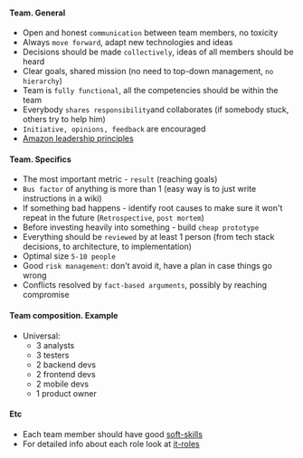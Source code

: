 #### Team. General
* Open and honest `communication` between team members, no toxicity
* Always `move forward`, adapt new technologies and ideas
* Decisions should be made `collectively`, ideas of all members should be heard
* Clear goals, shared mission (no need to top-down management, `no hierarchy`)
* Team is `fully functional`, all the competencies should be within the team
* Everybody `shares responsibility`and collaborates (if somebody stuck, others try to help him)
* `Initiative, opinions, feedback` are encouraged
* [Amazon leadership principles](https://www.amazon.jobs/content/en/our-workplace/leadership-principles)

#### Team. Specifics
* The most important metric - `result` (reaching goals)
* `Bus factor` of anything is more than 1 (easy way is to just write instructions in a wiki)
* If something bad happens - identify root causes to make sure it won't repeat in the future (`Retrospective`, `post mortem`)
* Before investing heavily into something - build `cheap prototype`
* Everything should be `reviewed` by at least 1 person (from tech stack decisions, to architecture, to implementation)
* Optimal size `5-10 people`
* Good `risk management`: don't avoid it, have a plan in case things go wrong
* Conflicts resolved by `fact-based arguments`, possibly by reaching compromise

#### Team composition. Example
* Universal:
    * 3 analysts
    * 3 testers
    * 2 backend devs
    * 2 frontend devs
    * 2 mobile devs
    * 1 product owner

#### Etc
* Each team member should have good [soft-skills](soft-skills.md)
* For detailed info about each role look at [it-roles](it-roles)